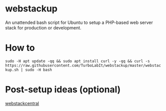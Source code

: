 # webstackup
An unattended bash script for Ubuntu to setup a  PHP-based web server stack for production or development.

# How to

`sudo -H apt update -qq && sudo apt install curl -y -qq && curl -s https://raw.githubusercontent.com/TurboLabIt/webstackup/master/webstackup.sh | sudo -H bash`

# Post-setup ideas (optional)

[webstackcentral](https://github.com/TurboLabIt/webstackcentral)
